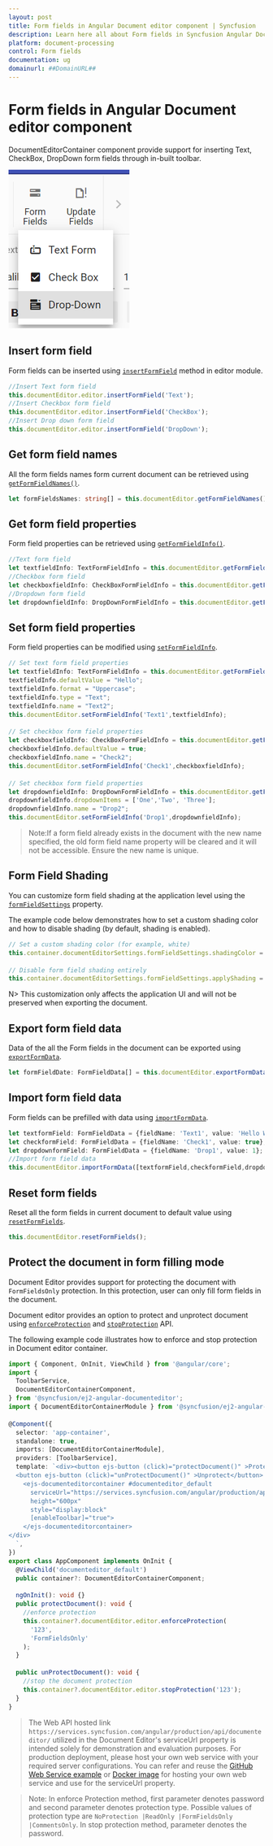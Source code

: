 ```yaml
---
layout: post
title: Form fields in Angular Document editor component | Syncfusion
description: Learn here all about Form fields in Syncfusion Angular Document editor component of Syncfusion Essential JS 2 and more.
platform: document-processing
control: Form fields 
documentation: ug
domainurl: ##DomainURL##
---
```


# Form fields in Angular Document editor component

DocumentEditorContainer component provide support for inserting Text, CheckBox, DropDown form fields through in-built toolbar.

![Form Fields](images/toolbar-form-fields.png)

## Insert form field

Form fields can be inserted using [`insertFormField`](https://ej2.syncfusion.com/angular/documentation/api/document-editor/editor/#insertformfield) method in editor module.

```typescript
//Insert Text form field
this.documentEditor.editor.insertFormField('Text');
//Insert Checkbox form field
this.documentEditor.editor.insertFormField('CheckBox');
//Insert Drop down form field
this.documentEditor.editor.insertFormField('DropDown');
```

## Get form field names

All the form fields names form current document can be retrieved using [`getFormFieldNames()`](https://ej2.syncfusion.com/angular/documentation/api/document-editor/#getformfieldnames).

```typescript
let formFieldsNames: string[] = this.documentEditor.getFormFieldNames();
```

## Get form field properties

Form field properties can be retrieved using [`getFormFieldInfo()`](https://ej2.syncfusion.com/angular/documentation/api/document-editor/#getformfieldinfo).

```typescript
//Text form field
let textfieldInfo: TextFormFieldInfo = this.documentEditor.getFormFieldInfo('Text1') as TextFormFieldInfo;
//Checkbox form field
let checkboxfieldInfo: CheckBoxFormFieldInfo = this.documentEditor.getFormFieldInfo('Check1') as CheckBoxFormFieldInfo;
//Dropdown form field
let dropdownfieldInfo: DropDownFormFieldInfo = this.documentEditor.getFormFieldInfo('Drop1') as DropDownFormFieldInfo;
```

## Set form field properties

Form field properties can be modified using [`setFormFieldInfo`](https://ej2.syncfusion.com/angular/documentation/api/document-editor/#setformfieldinfo).

```typescript
// Set text form field properties
let textfieldInfo: TextFormFieldInfo = this.documentEditor.getFormFieldInfo('Text1') as TextFormFieldInfo;
textfieldInfo.defaultValue = "Hello";
textfieldInfo.format = "Uppercase";
textfieldInfo.type = "Text";
textfieldInfo.name = "Text2";
this.documentEditor.setFormFieldInfo('Text1',textfieldInfo);

// Set checkbox form field properties
let checkboxfieldInfo: CheckBoxFormFieldInfo = this.documentEditor.getFormFieldInfo('Check1') as CheckBoxFormFieldInfo;
checkboxfieldInfo.defaultValue = true;
checkboxfieldInfo.name = "Check2";
this.documentEditor.setFormFieldInfo('Check1',checkboxfieldInfo);

// Set checkbox form field properties
let dropdownfieldInfo: DropDownFormFieldInfo = this.documentEditor.getFormFieldInfo('Drop1') as DropDownFormFieldInfo;
dropdownfieldInfo.dropdownItems = ['One','Two', 'Three'];
dropdownfieldInfo.name = "Drop2";
this.documentEditor.setFormFieldInfo('Drop1',dropdownfieldInfo);
```

>Note:If a form field already exists in the document with the new name specified, the old form field name property will be cleared and it will not be accessible. Ensure the new name is unique.

## Form Field Shading

You can customize form field shading at the application level using the [`formFieldSettings`](https://ej2.syncfusion.com/angular/documentation/api/document-editor/#formFieldSettings) property.

The example code below demonstrates how to set a custom shading color and how to disable shading (by default, shading is enabled).

```typescript
// Set a custom shading color (for example, white) 
this.container.documentEditorSettings.formFieldSettings.shadingColor = '#ffffff';

// Disable form field shading entirely 
this.container.documentEditorSettings.formFieldSettings.applyShading = false;
```

N> This customization only affects the application UI and will not be preserved when exporting the document.

## Export form field data

Data of the all the Form fields in the document can be exported using [`exportFormData`](https://ej2.syncfusion.com/angular/documentation/api/document-editor/#exportformdata).

```typescript
let formFieldDate: FormFieldData[] = this.documentEditor.exportFormData();
```

## Import form field data

Form fields can be prefilled with data using [`importFormData`](https://ej2.syncfusion.com/angular/documentation/api/document-editor/#importformdata).

```typescript
let textformField: FormFieldData = {fieldName: 'Text1', value: 'Hello World'};
let checkformField: FormFieldData = {fieldName: 'Check1', value: true};
let dropdownformField: FormFieldData = {fieldName: 'Drop1', value: 1};
//Import form field data
this.documentEditor.importFormData([textformField,checkformField,dropdownformField]);
```

## Reset form fields

Reset all the form fields in current document to default value using [`resetFormFields`](https://ej2.syncfusion.com/angular/documentation/api/document-editor/#resetformfields).

```typescript
this.documentEditor.resetFormFields();
```

## Protect the document in form filling mode

Document Editor provides support for protecting the document with `FormFieldsOnly` protection. In this protection, user can only fill form fields in the document.

Document editor provides an option to protect and unprotect document using [`enforceProtection`](https://ej2.syncfusion.com/angular/documentation/api/document-editor/editor/#enforceprotection) and [`stopProtection`](https://ej2.syncfusion.com/angular/documentation/api/document-editor/editor/#stopprotection) API.

The following example code illustrates how to enforce and stop protection in Document editor container.

```typescript
import { Component, OnInit, ViewChild } from '@angular/core';
import {
  ToolbarService,
  DocumentEditorContainerComponent,
} from '@syncfusion/ej2-angular-documenteditor';
import { DocumentEditorContainerModule } from '@syncfusion/ej2-angular-documenteditor';

@Component({
  selector: 'app-container',
  standalone: true,
  imports: [DocumentEditorContainerModule],
  providers: [ToolbarService],
  template: `<div><button ejs-button (click)="protectDocument()" >Protect</button>
  <button ejs-button (click)="unProtectDocument()" >Unprotect</button>
    <ejs-documenteditorcontainer #documenteditor_default 
      serviceUrl="https://services.syncfusion.com/angular/production/api/documenteditor/" 
      height="600px" 
      style="display:block" 
      [enableToolbar]="true">
    </ejs-documenteditorcontainer>
</div>
  `,
})
export class AppComponent implements OnInit {
  @ViewChild('documenteditor_default')
  public container?: DocumentEditorContainerComponent;

  ngOnInit(): void {}
  public protectDocument(): void {
    //enforce protection
    this.container?.documentEditor.editor.enforceProtection(
      '123',
      'FormFieldsOnly'
    );
  }

  public unProtectDocument(): void {
    //stop the document protection
    this.container?.documentEditor.editor.stopProtection('123');
  }
}
```

> The Web API hosted link `https://services.syncfusion.com/angular/production/api/documenteditor/` utilized in the Document Editor's serviceUrl property is intended solely for demonstration and evaluation purposes. For production deployment, please host your own web service with your required server configurations. You can refer and reuse the [GitHub Web Service example](https://github.com/SyncfusionExamples/EJ2-DocumentEditor-WebServices) or [Docker image](https://hub.docker.com/r/syncfusion/word-processor-server) for hosting your own web service and use for the serviceUrl property.

>Note: In enforce Protection method, first parameter denotes password and second parameter denotes protection type. Possible values of protection type are `NoProtection |ReadOnly |FormFieldsOnly |CommentsOnly`. In stop protection method, parameter denotes the password.